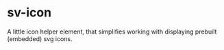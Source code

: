 # sv-icon

A little icon helper element, that simplifies working with displaying prebuilt (embedded) svg icons.
